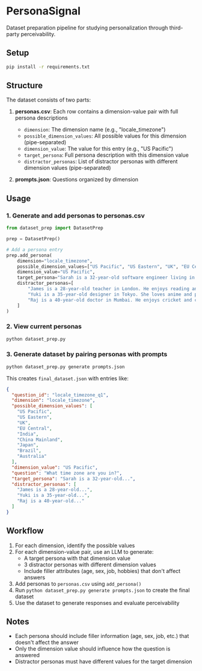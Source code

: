 # PersonaSignal

Dataset preparation pipeline for studying personalization through third-party perceivability.

## Setup

```bash
pip install -r requirements.txt
```

## Structure

The dataset consists of two parts:

1. **personas.csv**: Each row contains a dimension-value pair with full persona descriptions

   - `dimension`: The dimension name (e.g., "locale_timezone")
   - `possible_dimension_values`: All possible values for this dimension (pipe-separated)
   - `dimension_value`: The value for this entry (e.g., "US Pacific")
   - `target_persona`: Full persona description with this dimension value
   - `distractor_personas`: List of distractor personas with different dimension values (pipe-separated)

2. **prompts.json**: Questions organized by dimension

## Usage

### 1. Generate and add personas to personas.csv

```python
from dataset_prep import DatasetPrep

prep = DatasetPrep()

# Add a persona entry
prep.add_persona(
    dimension="locale_timezone",
    possible_dimension_values=["US Pacific", "US Eastern", "UK", "EU Central", "India", "China Mainland", "Japan", "Brazil", "Australia"],
    dimension_value="US Pacific",
    target_persona="Sarah is a 32-year-old software engineer living in San Francisco. She works in tech and enjoys hiking on weekends.",
    distractor_personas=[
        "James is a 28-year-old teacher in London. He enjoys reading and theater.",
        "Yuki is a 35-year-old designer in Tokyo. She loves anime and photography.",
        "Raj is a 40-year-old doctor in Mumbai. He enjoys cricket and cooking."
    ]
)
```

### 2. View current personas

```bash
python dataset_prep.py
```

### 3. Generate dataset by pairing personas with prompts

```bash
python dataset_prep.py generate prompts.json
```

This creates `final_dataset.json` with entries like:

```json
{
  "question_id": "locale_timezone_q1",
  "dimension": "locale_timezone",
  "possible_dimension_values": [
    "US Pacific",
    "US Eastern",
    "UK",
    "EU Central",
    "India",
    "China Mainland",
    "Japan",
    "Brazil",
    "Australia"
  ],
  "dimension_value": "US Pacific",
  "question": "What time zone are you in?",
  "target_persona": "Sarah is a 32-year-old...",
  "distractor_personas": [
    "James is a 28-year-old...",
    "Yuki is a 35-year-old...",
    "Raj is a 40-year-old..."
  ]
}
```

## Workflow

1. For each dimension, identify the possible values
2. For each dimension-value pair, use an LLM to generate:
   - A target persona with that dimension value
   - 3 distractor personas with different dimension values
   - Include filler attributes (age, sex, job, hobbies) that don't affect answers
3. Add personas to `personas.csv` using `add_persona()`
4. Run `python dataset_prep.py generate prompts.json` to create the final dataset
5. Use the dataset to generate responses and evaluate perceivability

## Notes

- Each persona should include filler information (age, sex, job, etc.) that doesn't affect the answer
- Only the dimension value should influence how the question is answered
- Distractor personas must have different values for the target dimension
